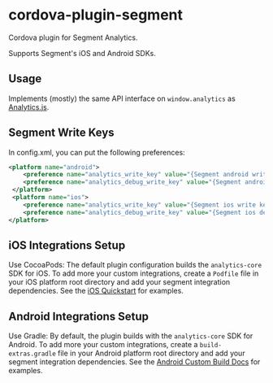 # cordova-plugin-segment

Cordova plugin for Segment Analytics.

Supports Segment's iOS and Android SDKs.

## Usage
Implements (mostly) the same API interface on `window.analytics` as [Analytics.js][].

## Segment Write Keys
In config.xml, you can put the following preferences:
```xml
<platform name="android">
	<preference name="analytics_write_key" value="{Segment android write key}" />
 	<preference name="analytics_debug_write_key" value="{Segment android debug write key}" />
 </platform>
 <platform name="ios">
 	<preference name="analytics_write_key" value="{Segment ios write key}" />
 	<preference name="analytics_debug_write_key" value="{Segment ios debug write key}" />
</platform>
```


## iOS Integrations Setup
Use CocoaPods:
The default plugin configuration builds the `analytics-core` SDK for iOS.
To add more your custom integrations, create a `Podfile` file in your iOS platform root directory and add your segment integration dependencies. See the [iOS Quickstart][] for examples.

## Android Integrations Setup
Use Gradle:
By default, the plugin builds with the `analytics-core` SDK for Android.
To add more your custom integrations, create a `build-extras.gradle` file in your Android platform root directory and add your segment integration dependencies. See the [Android Custom Build Docs][] for examples.

[Analytics.js]: https://segment.io/docs/libraries/analytics.js
[iOS Quickstart]: https://segment.com/docs/libraries/ios/quickstart/
[Android Custom Build Docs]: https://segment.com/docs/libraries/android/#custom-builds
